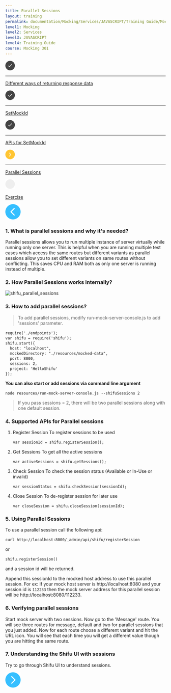 ```yaml
---
title: Parallel Sessions
layout: training
permalink: documentation/Mocking/Services/JAVASCRIPT/Training Guide/Mocking 301/Parallel Sessions
level1: Mocking
level2: Services
level3: JAVASCRIPT
level4: Training Guide
course: Mocking 301
---
```

<div class="sidebar">
<div class="training-doc-link">
<div class ="training-doc-link-left">
<img class="training-doc-link-left__img" src="/images/training/checked.png" srcset="/images/training/checked%402x.png 2x, /images/training/checked%403x.png 3x" /><hr class="training-doc-link-left__hr training-doc-link-left__hr-completed" /></div>
<p class="training-doc-link__text">
<a class="training-doc-link__text-completed" href="./Different ways of returning response data">Different ways of returning response data</a></p>
</div>
<div class="training-doc-link">
<div class ="training-doc-link-left">
<img class="training-doc-link-left__img" src="/images/training/checked.png" srcset="/images/training/checked%402x.png 2x, /images/training/checked%403x.png 3x" /><hr class="training-doc-link-left__hr training-doc-link-left__hr-completed" /></div>
<p class="training-doc-link__text">
<a class="training-doc-link__text-completed" href="./SetMockId">SetMockId</a></p>
</div>
<div class="training-doc-link">
<div class ="training-doc-link-left">
<img class="training-doc-link-left__img" src="/images/training/checked.png" srcset="/images/training/checked%402x.png 2x, /images/training/checked%403x.png 3x" /><hr class="training-doc-link-left__hr training-doc-link-left__hr-completed" /></div>
<p class="training-doc-link__text">
<a class="training-doc-link__text-completed" href="./APIs for SetMockId">APIs for SetMockId</a></p>
</div>
<div class="training-doc-link">
<div class ="training-doc-link-left">
<img class="training-doc-link-left__img" src="/images/training/actived.png" srcset="/images/training/actived%402x.png 2x, /images/training/actived%403x.png 3x" /><hr class="training-doc-link-left__hr training-doc-link-left__hr-pending" /></div>
<p class="training-doc-link__text">
<a class="training-doc-link__text-current" href="./Parallel Sessions">Parallel Sessions</a></p>
</div>
<div class="training-doc-link">
<div class ="training-doc-link-left">
<img class="training-doc-link-left__img" src="/images/training/unread.png" srcset="/images/training/unread%402x.png 2x, /images/training/unread%403x.png 3x" /></div>
<p class="training-doc-link__text">
<a class="training-doc-link__text-pending" href="./Exercise">Exercise</a></p>
</div>
</div>
<div class="training-doc-nav-btn">
<a href="./APIs for SetMockId"><img src="/images/training/btn-left.png" srcset="/images/training/btn-left%402x.png 2x, /images/training/btn-left%403x.png 3x" /></a>
</div>
<div class="training-content markdown">
<h3>1. What is parallel sessions and why it's needed?</h3>
<p>Parallel sessions allows you to run multiple instance of server virtually while running only one server. This is helpful when you are running multiple test cases which access the same routes but different variants as parallel sessions allow you to set different variants on same routes without conflicting. This saves CPU and RAM both as only one server is running instead of multiple.</p>
<h3>2. How Parallel Sessions works internally?</h3>
<p><img src="../../../../images/shifu_parallel_sessions.png" alt="shifu_parallel_sessions"></p>
<h3>3. How to add parallel sessions?</h3>
<blockquote>
<p>To add parallel sessions, modify run-mock-server-console.js to add 'sessions' parameter.</p>
</blockquote>
<pre><code class="language-js">require('./endpoints');
var shifu = require('shifu');
shifu.start({
  host: &quot;localhost&quot;,
  mockedDirectory: &quot;./resources/mocked-data&quot;,
  port: 8000,
  sessions: 2,
  project: 'HelloShifu'
});
</code></pre>
<p><strong>You can also start or add sessions via command line argument</strong></p>
<pre><code class="language-bash">node resources/run-mock-server-console.js --shifuSessions 2
</code></pre>
<blockquote>
<p>If you pass sessions = 2, there will be two parallel sessions along with one default session.</p>
</blockquote>
<h3>4. Supported APIs for Parallel sessions</h3>
<ol>
<li><p>Register Session
To register sessions to be used</p>
<pre><code class="language-js">var sessionId = shifu.registerSession();
</code></pre></li>
<li><p>Get Sessions
To get all the active sessions</p>
<pre><code class="language-js">var activeSessions = shifu.getSessions();
</code></pre></li>
<li><p>Check Session
To check the session status (Available or In-Use or invalid)</p>
<pre><code class="language-js">var sessionStatus = shifu.checkSession(sessionId);
</code></pre></li>
<li><p>Close Session
To de-register session for later use</p>
<pre><code class="language-js">var closeSession = shifu.closeSession(sessionId);
</code></pre></li>
</ol>
<h3>5. Using Parallel Sessions</h3>
<p>To use a parallel session call the following api:</p>
<pre><code class="language-bash">curl http://localhost:8000/_admin/api/shifu/registerSession
</code></pre>
<p>or</p>
<pre><code class="language-js">shifu.registerSession()
</code></pre>
<p>and a session id will be returned.</p>
<p>Append this sessionId to the mocked host address to use this parallel session. For ex: If your mock host server is http://localhost:8080 and your session id is <code>112233</code> then the mock server address for this parallel session will be http://localhost:8080/112233.</p>
<h3>6. Verifying parallel sessions</h3>
<p>Start mock server with two sessions. Now go to the 'Message' route. You will see three routes for message, default and two for parallel sessions that you just added. Now for each route choose a different variant and hit the URL icon. You will see that each time you will get a different value though you are hitting the same route.</p>
<h3>7. Understanding the Shifu UI with sessions</h3>
<p>Try to go through Shifu UI to understand sessions.</p>
</div>
<div class="training-doc-nav-btn">
<a href="./Exercise"><img src="/images/training/btn-right.png" srcset="/images/training/btn-right%402x.png 2x, /images/training/btn-right%403x.png 3x" /></a>
</div>
